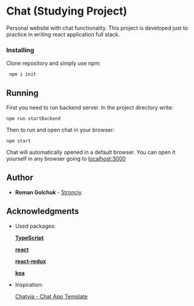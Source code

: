 # Chat (Studying Project)

Personal website with chat functionality. This project is developed just to practice in writing react application full stack.

### Installing

Clone repository and simply use npm:
```
 npm i init
```

## Running

First you need to run backend server. In the project directory write:

```
npm run startBackend
```

Then to run and open chat in your browser:

``` 
npm start
```

Chat will automatically opened in a default browser. You can open it yourself in any browser going to [localhost:3000](http://localhost:3000/)

## Author

* **Roman Golchuk** - [5tronciy](https://github.com/5tronciy)

## Acknowledgments

* Used packages:

    **[TypeScript](https://github.com/microsoft/TypeScript)**
    
    **[react](https://github.com/facebook/react)**
    
    **[react-redux](https://github.com/reduxjs/react-redux)**
    
    **[koa](https://github.com/koajs/koa)**
    
* Inspiration:

    [Chatvia - Chat App Template](https://themesbrand.com/chatvia/layouts/dark.html)
